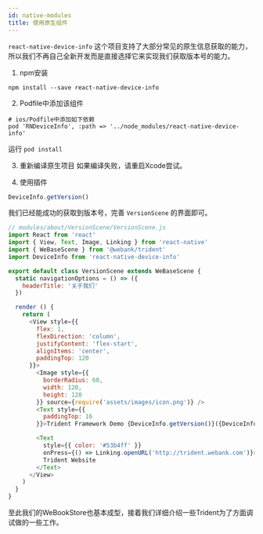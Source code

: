 ```yaml
---
id: native-modules
title: 使用原生组件
---
```

`react-native-device-info` 这个项目支持了大部分常见的原生信息获取的能力，所以我们不再自己全新开发而是直接选择它来实现我们获取版本号的能力。

1. npm安装
```shell
npm install --save react-native-device-info
```

2. Podfile中添加该组件

```shell
# ios/Podfile中添加如下依赖
pod 'RNDeviceInfo', :path => '../node_modules/react-native-device-info'
```
运行 `pod install`

3. 重新编译原生项目
如果编译失败，请重启Xcode尝试。

4. 使用插件
```js
DeviceInfo.getVersion()
```

我们已经能成功的获取到版本号，完善 `VersionScene` 的界面即可。
```js
// modules/about/VersionScene/VersionScene.js
import React from 'react'
import { View, Text, Image, Linking } from 'react-native'
import { WeBaseScene } from '@webank/trident'
import DeviceInfo from 'react-native-device-info'

export default class VersionScene extends WeBaseScene {
  static navigationOptions = () => ({
    headerTitle: '关于我们'
  })

  render () {
    return (
      <View style={{
        flex: 1,
        flexDirection: 'column',
        justifyContent: 'flex-start',
        alignItems: 'center',
        paddingTop: 120
      }}>
        <Image style={{
          borderRadius: 60,
          width: 120,
          height: 120
        }} source={require('assets/images/icon.png')} />
        <Text style={{
          paddingTop: 16
        }}>Trident Framework Demo {DeviceInfo.getVersion()}({DeviceInfo.getBuildNumber()})</Text>

        <Text
          style={{ color: '#53b4ff' }}
          onPress={() => Linking.openURL('http://trident.webank.com')}>
          Trident Website
        </Text>
      </View>
    )
  }
}
```

至此我们的WeBookStore也基本成型，接着我们详细介绍一些Trident为了方面调试做的一些工作。